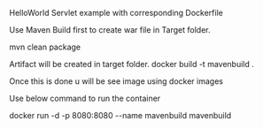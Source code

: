 HelloWorld Servlet example with corresponding Dockerfile

Use Maven Build first to create war file in Target folder.

mvn clean package

Artifact will be created in target folder.
docker build -t mavenbuild .

Once this is done u will be see image using docker images

Use below command to run the container

docker run -d -p 8080:8080 --name mavenbuild mavenbuild
